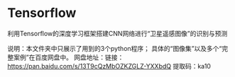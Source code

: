 # Tensorflow
利用Tensorflow的深度学习框架搭建CNN网络进行“卫星遥感图像”的识别与预测

说明：本文件夹中只展示了用到的3个python程序；
     具体的“图像集”以及多个“完整案例”在百度网盘中。
     网盘地址：链接：https://pan.baidu.com/s/13T9cQzMbOZKZGLZ-YXXbdQ    提取码：ka10 

